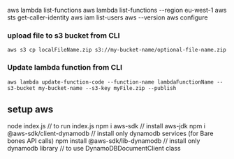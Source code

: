 aws lambda list-functions
aws lambda list-functions --region eu-west-1
aws sts get-caller-identity
aws iam list-users
aws --version
aws configure

### upload file to s3 bucket from CLI

```
aws s3 cp localFileName.zip s3://my-bucket-name/optional-file-name.zip
```

### Update lambda function from CLI

```
aws lambda update-function-code --function-name lambdaFunctionName --s3-bucket my-bucket-name --s3-key myFile.zip --publish
```

## setup aws

node index.js // to run index.js
npm i aws-sdk // install aws-jdk
npm i @aws-sdk/client-dynamodb // install only dynamodb services (for Bare bones API calls)
npm install @aws-sdk/lib-dynamodb // install only dynamodb library // to use DynamoDBDocumentClient class

